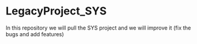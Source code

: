 # LegacyProject_SYS
In this repository we will pull the SYS project and we will improve it (fix the bugs and add features)
